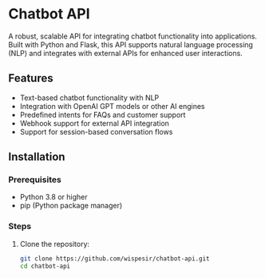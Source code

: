 # Chatbot API

A robust, scalable API for integrating chatbot functionality into applications. Built with Python and Flask, this API supports natural language processing (NLP) and integrates with external APIs for enhanced user interactions.

## Features

- Text-based chatbot functionality with NLP
- Integration with OpenAI GPT models or other AI engines
- Predefined intents for FAQs and customer support
- Webhook support for external API integration
- Support for session-based conversation flows

## Installation

### Prerequisites

- Python 3.8 or higher
- pip (Python package manager)

### Steps

1. Clone the repository:
   ```bash
   git clone https://github.com/wispesir/chatbot-api.git
   cd chatbot-api
